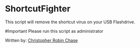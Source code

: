 # ShortcutFighter
This script will remove the shortcut virus on your USB Flashdrive.

#Important
Please run this script as administrator

Written by: [Christopher Robin Chase](https://github.com/chrischase011/)

